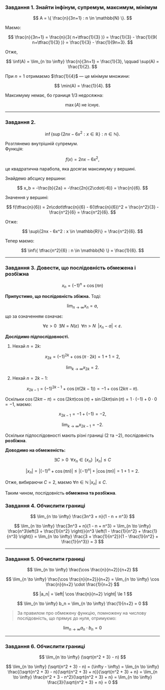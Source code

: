### Завдання 1. Знайти інфінум, супремум, максимум, мінімум

$$
A = \{ \frac{n}{3n+1} : n \in \mathbb{N} \}.
$$

Маємо:

$$
\frac{n}{3n+1} = \frac{n}{3( n+\tfrac{1}{3} )}
= \frac{1}{3} - \frac{1}{9( n+\tfrac{1}{3} )}
= \frac{1}{3} - \frac{1}{9n+3}.
$$

Отже,

$$
\inf(A) = \lim_{n \to \infty} \frac{n}{3n+1} = \frac{1}{3}, 
\qquad
\sup(A) = \frac{1}{2}.
$$

При $n=1$ отримаємо $\frac{1}{4}$ — це мінімум множини:

$$
\min(A) = \frac{1}{4}.
$$

Максимуму немає, бо границя $1/3$ недосяжна:

$$
\max(A) \; \text{не існує}.
$$

---

### Завдання 2.

$$
\inf \{ \sup\{ 2nx - 6x^2 : x \in \mathbb{R} \} : n \in \mathbb{N} \}.
$$

Розглянемо внутрішній супремум.  
Функція:

$$
f(x) = 2nx - 6x^2,
$$

це квадратична парабола, яка досягає максимуму у вершині.

Знайдемо абсцису вершини:

$$
x_b = -\frac{b}{2a} = -\frac{2n}{2\cdot(-6)} = \frac{n}{6}.
$$

Значення у вершині:

$$
f(\tfrac{n}{6}) = 2n\cdot\tfrac{n}{6} - 6(\tfrac{n}{6})^2
= \frac{n^2}{3} - \frac{n^2}{6}
= \frac{n^2}{6}.
$$

Отже:

$$
\sup\{2nx - 6x^2 : x \in \mathbb{R}\} = \frac{n^2}{6}.
$$

Тепер маємо:

$$
\inf\{ \tfrac{n^2}{6} : n \in \mathbb{N} \} = \frac{1}{6}.
$$

---

### Завдання 3. Довести, що послідовність обмежена і розбіжна

$$
x_{n} = (-1)^n + \cos(\pi n)
$$

**Припустимо, що послідовність збіжна.** Тоді:

$$
\lim_{ n \to \infty }x_{n} = a,
$$

що за означенням означає:

$$
\forall \varepsilon > 0 \;\; \exists N = N(\varepsilon) \;\; \forall n > N \;\; |x_n - a| < \varepsilon.
$$

**Дослідимо підпослідовності.**

1. Нехай $n = 2k$:  

$$
x_{2k} = (-1)^{2k} + \cos(\pi \cdot 2k) = 1 + 1 = 2,
$$

$$
\lim_{k \to \infty} x_{2k} = 2.
$$

2. Нехай $n = 2k-1$:  

$$
x_{2k-1} = (-1)^{2k-1} + \cos(\pi (2k-1)) = -1 + \cos(2k\pi - \pi).
$$

Оскільки $\cos(2k\pi - \pi) = \cos(2k\pi)\cos(\pi) + \sin(2k\pi)\sin(\pi) = 1 \cdot (-1) + 0 \cdot 0 = -1$, маємо:

$$
x_{2k-1} = -1 + (-1) = -2,
$$

$$
\lim_{k \to \infty} x_{2k-1} = -2.
$$

Оскільки підпослідовності мають різні границі ($2$ та $-2$), послідовність **розбіжна**.

**Доводимо на обмеженість:**

$$
\exists C > 0 \;\; \forall x_{n}\in \{x_{n}\} \;\; |x_{n}| \leq C
$$

$$
|x_{n}| = |(-1)^n + \cos(\pi n)| \leq |(-1)^n| + |\cos(\pi n)| = 1 + 1 = 2.
$$

Отже, вибираючи $C=2$, маємо $\forall n\in\mathbb{N}\; |x_n|\le C$.  

Таким чином, послідовність **обмежена та розбіжна**.

### Завдання 4. Обчислити границі

$$
\lim_{n \to \infty} \frac{3n^3 + n}{1 - n + n^3}
$$

$$
\lim_{n \to \infty} \frac{3n^3 + n}{1 - n + n^3} 
= \lim_{n \to \infty} \frac{n^3\left(3 + \frac{1}{n^2} \right)}{n^3 \left(1 - \frac{1}{n^2} + \frac{1}{n^3} \right)} 
= \lim_{n \to \infty} \frac{3 + \frac{1}{n^2}}{1 - \frac{1}{n^2} + \frac{1}{n^3}} 
= 3
$$

---

### Завдання 5. Обчислити границі

$$
\lim_{n \to \infty} \frac{\cos \frac{n}{n+2}}{n+2}
$$

$$
\lim_{n \to \infty} \frac{\cos \frac{n}{n+2}}{n+2} 
= \lim_{n \to \infty} \cos \frac{n}{n+2} \cdot \frac{1}{n+2}
$$

$$
|a_n| = \left| \cos \frac{n}{n+2} \right| \le 1
$$

$$
\lim_{n \to \infty} b_n = \lim_{n \to \infty} \frac{1}{n+2} = 0
$$

> За правилом про обмежену функцію, помножену на числову послідовність, що прямує до нуля, отримуємо:  

$$
\lim_{n \to \infty} a_n \cdot b_n = 0
$$

---

### Завдання 6. Обчислити границі

$$
\lim_{n \to \infty} (\sqrt{n^2 + 3} - n)
$$

$$
\lim_{n \to \infty} (\sqrt{n^2 + 3} - n)
= (\infty - \infty)
= \lim_{n \to \infty} \frac{(\sqrt{n^2 + 3} - n)(\sqrt{n^2 + 3} + n)}{\sqrt{n^2 + 3} + n} 
= \lim_{n \to \infty} \frac{n^2 + 3 - n^2}{\sqrt{n^2 + 3} + n} 
= \lim_{n \to \infty} \frac{3}{\sqrt{n^2 + 3} + n} = 0
$$